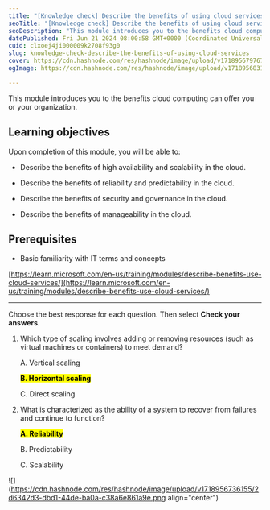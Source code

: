 ```yaml
---
title: "[Knowledge check] Describe the benefits of using cloud services"
seoTitle: "[Knowledge check] Describe the benefits of using cloud services"
seoDescription: "This module introduces you to the benefits cloud computing can offer you or your organization."
datePublished: Fri Jun 21 2024 08:00:58 GMT+0000 (Coordinated Universal Time)
cuid: clxoej4ji000009k2708f93g0
slug: knowledge-check-describe-the-benefits-of-using-cloud-services
cover: https://cdn.hashnode.com/res/hashnode/image/upload/v1718956797678/2db46920-ebe1-4ce1-bae9-96aa4511b951.png
ogImage: https://cdn.hashnode.com/res/hashnode/image/upload/v1718956831499/bc2adac2-69b3-47ed-9903-25bdbb4a539f.png

---
```


This module introduces you to the benefits cloud computing can offer you or your organization.

## **Learning objectives**

Upon completion of this module, you will be able to:

* Describe the benefits of high availability and scalability in the cloud.
    
* Describe the benefits of reliability and predictability in the cloud.
    
* Describe the benefits of security and governance in the cloud.
    
* Describe the benefits of manageability in the cloud.
    

## **Prerequisites**

* Basic familiarity with IT terms and concepts
    

[https://learn.microsoft.com/en-us/training/modules/describe-benefits-use-cloud-services/](https://learn.microsoft.com/en-us/training/modules/describe-benefits-use-cloud-services/)

---

Choose the best response for each question. Then select **Check your answers**.

1. Which type of scaling involves adding or removing resources (such as virtual machines or containers) to meet demand?
    
    A. Vertical scaling
    
    **<mark>B. Horizontal scaling</mark>**
    
    C. Direct scaling
    
2. What is characterized as the ability of a system to recover from failures and continue to function?
    
    **<mark>A. Reliability</mark>**
    
    B. Predictability
    
    C. Scalability
    

![](https://cdn.hashnode.com/res/hashnode/image/upload/v1718956736155/2d6342d3-dbd1-44de-ba0a-c38a6e861a9e.png align="center")
